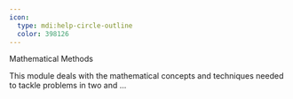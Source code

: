 ```yaml
---
icon:
  type: mdi:help-circle-outline
  color: 398126
---
```


Mathematical Methods

This module deals with the mathematical concepts and techniques needed to tackle problems in two and ... 
